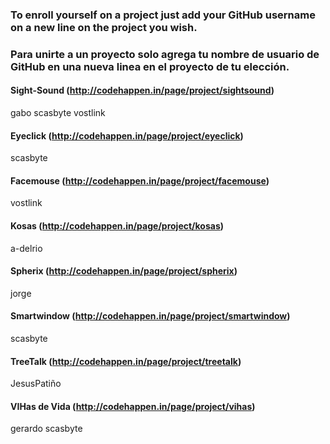 ### To enroll yourself on a project just add your GitHub username on a new line on the project you wish.
### Para unirte a un proyecto solo agrega tu nombre de usuario de GitHub en una nueva linea en el proyecto de tu elección.

#### Sight-Sound (http://codehappen.in/page/project/sightsound)
gabo
scasbyte
vostlink

#### Eyeclick (http://codehappen.in/page/project/eyeclick)
scasbyte

#### Facemouse (http://codehappen.in/page/project/facemouse)
vostlink

#### Kosas (http://codehappen.in/page/project/kosas)
a-delrio

#### Spherix (http://codehappen.in/page/project/spherix)
jorge

#### Smartwindow (http://codehappen.in/page/project/smartwindow)
scasbyte

#### TreeTalk (http://codehappen.in/page/project/treetalk)
JesusPatiño

#### VIHas de Vida (http://codehappen.in/page/project/vihas)
gerardo
scasbyte
